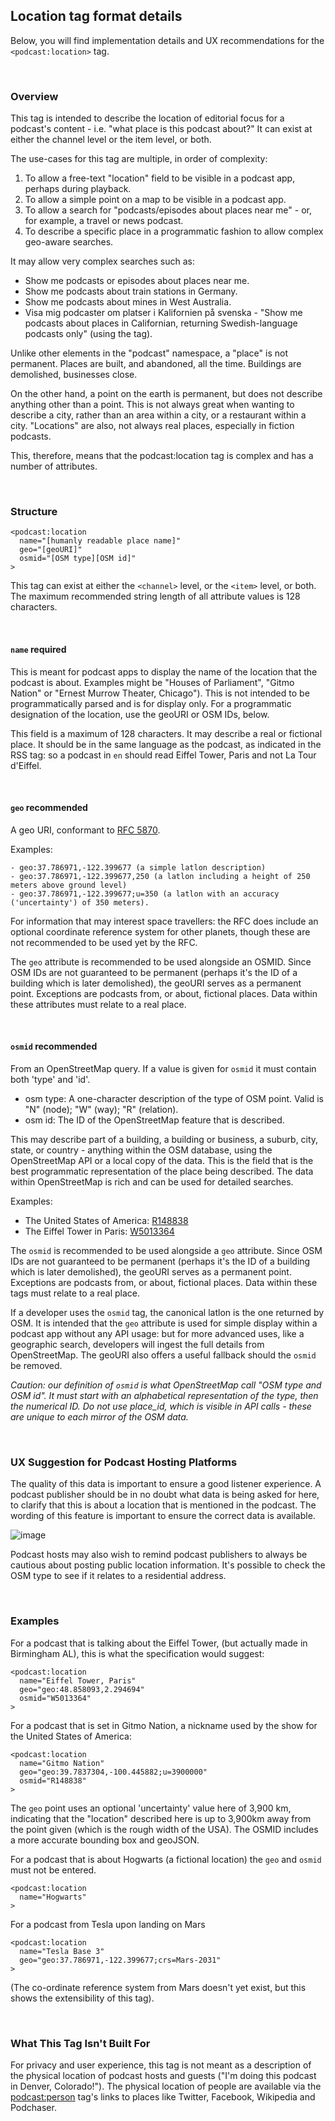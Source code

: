 ## Location tag format details

Below, you will find implementation details and UX recommendations for the `<podcast:location>` tag.

<br>

### Overview

This tag is intended to describe the location of editorial focus for a podcast's content - i.e. "what place is this podcast about?"  It can exist at either the channel level or the item level, or both.

The use-cases for this tag are multiple, in order of complexity:

1. To allow a free-text "location" field to be visible in a podcast app, perhaps during playback.
2. To allow a simple point on a map to be visible in a podcast app.
3. To allow a search for "podcasts/episodes about places near me" - or, for example, a travel or news podcast.
4. To describe a specific place in a programmatic fashion to allow complex geo-aware searches.


It may allow very complex searches such as:

- Show me podcasts or episodes about places near me.
- Show me podcasts about train stations in Germany.
- Show me podcasts about mines in West Australia.
- Visa mig podcaster om platser i Kalifornien på svenska - "Show me podcasts about places in Californian, returning Swedish-language podcasts only" (using the <language> tag).


Unlike other elements in the "podcast" namespace, a "place" is not permanent. Places are built, and abandoned, all the time. Buildings are demolished, businesses close.

On the other hand, a point on the earth is permanent, but does not describe anything other than a point. This is not always great when wanting to describe a city, rather than an area within a city,
or a restaurant within a city. "Locations" are also, not always real places, especially in fiction podcasts.

This, therefore, means that the podcast:location tag is complex and has a number of attributes.

<br>

### Structure

```
<podcast:location
  name="[humanly readable place name]"
  geo="[geoURI]"
  osmid="[OSM type][OSM id]"
>
```

This tag can exist at either the `<channel>` level, or the `<item>` level, or both. The maximum recommended string length of all attribute values is 128 characters.

<br>

#### `name` **required**

 This is meant for podcast apps to display the name of the location that the podcast is about. Examples might be "Houses of Parliament", "Gitmo Nation" or "Ernest Murrow Theater, Chicago"). This is not intended to be
 programmatically parsed and is for display only. For a programmatic designation of the location, use the geoURI or OSM IDs, below.

 This field is a maximum of 128 characters. It may describe a real or fictional place. It should be in the same language as the podcast, as indicated in the <language> RSS tag: so a podcast in `en` should
read Eiffel Tower, Paris and not La Tour d'Eiffel.

<br>

#### `geo` **recommended**

 A geo URI, conformant to [RFC 5870](https://tools.ietf.org/html/rfc5870).

 Examples:

 ```- geo:37.786971,-122.399677 (a simple latlon description)```<br>
 ```- geo:37.786971,-122.399677,250 (a latlon including a height of 250 meters above ground level)```<br>
 ```- geo:37.786971,-122.399677;u=350 (a latlon with an accuracy ('uncertainty') of 350 meters).```<br>

 For information that may interest space travellers: the RFC does include an optional coordinate reference system for other planets, though these are not recommended to be used yet by the RFC.

 The `geo` attribute is recommended to be used alongside an OSMID. Since OSM IDs are not guaranteed to be permanent (perhaps it's the ID of a building which is later demolished), the geoURI serves as a permanent point.
 Exceptions are podcasts from, or about, fictional places. Data within these attributes must relate to a real place.

<br>

#### `osmid` **recommended**

 From an OpenStreetMap query. If a value is given for `osmid` it must contain both 'type' and 'id'.

 - osm type: A one-character description of the type of OSM point. Valid is "N" (node); "W" (way); "R" (relation).
 - osm id: The ID of the OpenStreetMap feature that is described.

 This may describe part of a building, a building or business, a suburb, city, state, or country - anything within the OSM database, using the OpenStreetMap API or a local copy of the data. This is the field
that is the best programmatic representation of the place being described. The data within OpenStreetMap is rich and can be used for detailed searches.

 Examples:

 - The United States of America: [R148838](https://nominatim.openstreetmap.org/ui/details.html?osmtype=R&osmid=148838)
 - The Eiffel Tower in Paris: [W5013364](https://nominatim.openstreetmap.org/ui/details.html?osmtype=W&osmid=5013364)

 The `osmid` is recommended to be used alongside a `geo` attribute. Since OSM IDs are not guaranteed to be permanent (perhaps it's the ID of a building which is later demolished), the geoURI serves as a permanent
point. Exceptions are podcasts from, or about, fictional places. Data within these tags must relate to a real place.

 If a developer uses the `osmid` tag, the canonical latlon is the one returned by OSM. It is intended that the `geo` attribute is used for simple display within a podcast app without any API usage: but for more advanced
 uses, like a geographic search, developers will ingest the full details from OpenStreetMap. The geoURI also offers a useful fallback should the `osmid` be removed.

 _Caution: our definition of `osmid` is what OpenStreetMap call "OSM type and OSM id". It must start with an alphabetical representation of the type, then the numerical ID. Do not use place_id, which is visible in
API calls - these are unique to each mirror of the OSM data._

<br>

### UX Suggestion for Podcast Hosting Platforms

The quality of this data is important to ensure a good listener experience. A podcast publisher should be in no doubt what data is being asked for here, to clarify that this is about a location that is mentioned
in the podcast. The wording of this feature is important to ensure the correct data is available.

![image](https://user-images.githubusercontent.com/1498236/101383942-6c113080-387f-11eb-9cc2-a5a4e5dd19de.png)

Podcast hosts may also wish to remind podcast publishers to always be cautious about posting public location information. It's possible to check the OSM type to see if it relates to a residential address.

<br>

### Examples

For a podcast that is talking about the Eiffel Tower, (but actually made in Birmingham AL), this is what the specification would suggest:

```
<podcast:location
  name="Eiffel Tower, Paris"
  geo="geo:48.858093,2.294694"
  osmid="W5013364"
>
```

For a podcast that is set in Gitmo Nation, a nickname used by the show for the United States of America:

```
<podcast:location
  name="Gitmo Nation"
  geo="geo:39.7837304,-100.445882;u=3900000"
  osmid="R148838"
>
```

The `geo` point uses an optional 'uncertainty' value here of 3,900 km, indicating that the "location" described here is up to 3,900km away from the point given (which is the rough width of the USA). The OSMID
includes a more accurate bounding box and geoJSON.

For a podcast that is about Hogwarts (a fictional location) the `geo` and `osmid` must not be entered.

```
<podcast:location
  name="Hogwarts"
>
```

For a podcast from Tesla upon landing on Mars

```
<podcast:location
  name="Tesla Base 3"
  geo="geo:37.786971,-122.399677;crs=Mars-2031"
>
```

(The co-ordinate reference system from Mars doesn't yet exist, but this shows the extensibility of this tag).

<br>

### What This Tag Isn't Built For

For privacy and user experience, this tag is not meant as a description of the physical location of podcast hosts and guests ("I'm doing this podcast in Denver, Colorado!"). The physical location of people
are available via the [podcast:person](https://github.com/Podcastindex-org/podcast-namespace#phase-2-open) tag's links to places like Twitter, Facebook, Wikipedia and Podchaser.